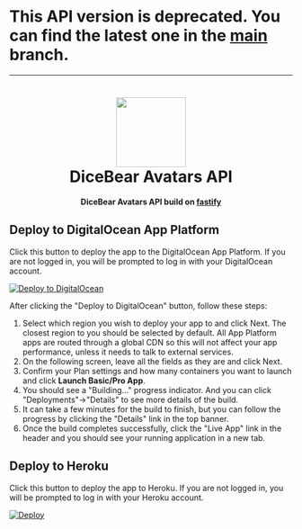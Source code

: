 # This API version is deprecated. You can find the latest one in the [main](https://github.com/dicebear/api) branch.

---

<h1 align="center"><img src="https://avatars.dicebear.com/api/male/seed.svg?mood=happy" width="124" /> <br />DiceBear Avatars API</h1>
<p align="center"><strong>DiceBear Avatars API build on <a href="https://fastify.io/" target="_blank">fastify</a></strong></p>

## Deploy to DigitalOcean App Platform

Click this button to deploy the app to the DigitalOcean App Platform. If you are not logged in, you will be prompted to log in with your DigitalOcean account.

[![Deploy to DigitalOcean](https://www.deploytodo.com/do-btn-blue.svg)](https://cloud.digitalocean.com/apps/new?repo=https://github.com/DiceBear/avatars-api/tree/main)

After clicking the "Deploy to DigitalOcean" button, follow these steps:

1. Select which region you wish to deploy your app to and click Next. The closest region to you should be selected by default. All App Platform apps are routed through a global CDN so this will not affect your app performance, unless it needs to talk to external services.
2. On the following screen, leave all the fields as they are and click Next.
3. Confirm your Plan settings and how many containers you want to launch and click **Launch Basic/Pro App**.
4. You should see a "Building..." progress indicator. And you can click "Deployments"→"Details" to see more details of the build.
5. It can take a few minutes for the build to finish, but you can follow the progress by clicking the "Details" link in the top banner.
6. Once the build completes successfully, click the "Live App" link in the header and you should see your running application in a new tab.

## Deploy to Heroku

Click this button to deploy the app to Heroku. If you are not logged in, you will be prompted to log in with your Heroku account.

[![Deploy](https://www.herokucdn.com/deploy/button.svg)](https://heroku.com/deploy?template=https://github.com/DiceBear/avatars-api)
